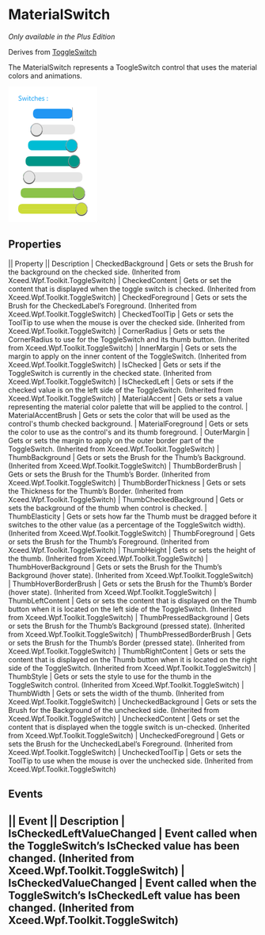 # MaterialSwitch
_Only available in the Plus Edition_

Derives from [ToggleSwitch](ToggleSwitch)

The MaterialSwitch represents a ToogleSwitch control that uses the material colors and animations.

![](MaterialSwitch_material_switch.png)

## Properties
|| Property || Description
| CheckedBackground | Gets or sets the Brush for the background on the checked side. (Inherited from Xceed.Wpf.Toolkit.ToggleSwitch)
| CheckedContent | Gets or set the content that is displayed when the toggle switch is checked. (Inherited from Xceed.Wpf.Toolkit.ToggleSwitch)
| CheckedForeground | Gets or sets the Brush for the CheckedLabel’s Foreground. (Inherited from Xceed.Wpf.Toolkit.ToggleSwitch)
| CheckedToolTip | Gets or sets the ToolTip to use when the mouse is over the checked side. (Inherited from Xceed.Wpf.Toolkit.ToggleSwitch)
| CornerRadius | Gets or sets the CornerRadius to use for the ToggleSwitch and its thumb button. (Inherited from Xceed.Wpf.Toolkit.ToggleSwitch)
| InnerMargin | Gets or sets the margin to apply on the inner content of the ToggleSwitch. (Inherited from Xceed.Wpf.Toolkit.ToggleSwitch)
| IsChecked | Gets or sets if the ToggleSwitch is currently in the checked state. (Inherited from Xceed.Wpf.Toolkit.ToggleSwitch)
| IsCheckedLeft | Gets or sets if the checked value is on the left side of the ToggleSwitch. (Inherited from Xceed.Wpf.Toolkit.ToggleSwitch)
| MaterialAccent | Gets or sets a value representing the material color palette that will be applied to the control.
| MaterialAccentBrush | Gets or sets the color that will be used as the control's thumb checked background.
| MaterialForeground | Gets or sets the color to use as the control's and its thumb foreground.
| OuterMargin | Gets or sets the margin to apply on the outer border part of the ToggleSwitch. (Inherited from Xceed.Wpf.Toolkit.ToggleSwitch)
| ThumbBackground | Gets or sets the Brush for the Thumb’s Background. (Inherited from Xceed.Wpf.Toolkit.ToggleSwitch)
| ThumbBorderBrush | Gets or sets the Brush for the Thumb’s Border. (Inherited from Xceed.Wpf.Toolkit.ToggleSwitch)
| ThumbBorderThickness | Gets or sets the Thickness for the Thumb’s Border. (Inherited from Xceed.Wpf.Toolkit.ToggleSwitch)
| ThumbCheckedBackground | Gets or sets the background of the thumb when control is checked.
| ThumbElasticity | Gets or sets how far the Thumb must be dragged before it switches to the other value (as a percentage of the ToggleSwitch width). (Inherited from Xceed.Wpf.Toolkit.ToggleSwitch)
| ThumbForeground | Gets or sets the Brush for the Thumb’s Foreground. (Inherited from Xceed.Wpf.Toolkit.ToggleSwitch)
| ThumbHeight | Gets or sets the height of the thumb. (Inherited from Xceed.Wpf.Toolkit.ToggleSwitch)
| ThumbHoverBackground | Gets or sets the Brush for the Thumb’s Background (hover state). (Inherited from Xceed.Wpf.Toolkit.ToggleSwitch)
| ThumbHoverBorderBrush | Gets or sets the Brush for the Thumb’s Border (hover state). (Inherited from Xceed.Wpf.Toolkit.ToggleSwitch)
| ThumbLeftContent | Gets or sets the content that is displayed on the Thumb button when it is located on the left side of the ToggleSwitch. (Inherited from Xceed.Wpf.Toolkit.ToggleSwitch)
| ThumbPressedBackground | Gets or sets the Brush for the Thumb’s Background (pressed state). (Inherited from Xceed.Wpf.Toolkit.ToggleSwitch)
| ThumbPressedBorderBrush | Gets or sets the Brush for the Thumb’s Border (pressed state). (Inherited from Xceed.Wpf.Toolkit.ToggleSwitch)
| ThumbRightContent | Gets or sets the content that is displayed on the Thumb button when it is located on the right side of the ToggleSwitch. (Inherited from Xceed.Wpf.Toolkit.ToggleSwitch)
| ThumbStyle | Gets or sets the style to use for the thumb in the ToggleSwitch control. (Inherited from Xceed.Wpf.Toolkit.ToggleSwitch)
| ThumbWidth | Gets or sets the width of the thumb. (Inherited from Xceed.Wpf.Toolkit.ToggleSwitch)
| UncheckedBackground | Gets or sets the Brush for the Background of the unchecked side. (Inherited from Xceed.Wpf.Toolkit.ToggleSwitch)
| UncheckedContent | Gets or set the content that is displayed when the toggle switch is un-checked. (Inherited from Xceed.Wpf.Toolkit.ToggleSwitch)
| UncheckedForeground | Gets or sets the Brush for the UncheckedLabel’s Foreground. (Inherited from Xceed.Wpf.Toolkit.ToggleSwitch)
| UncheckedToolTip | Gets or sets the ToolTip to use when the mouse is over the unchecked side. (Inherited from Xceed.Wpf.Toolkit.ToggleSwitch)

## Events
|| Event || Description
| IsCheckedLeftValueChanged | Event called when the ToggleSwitch’s IsChecked value has been changed. (Inherited from Xceed.Wpf.Toolkit.ToggleSwitch)
| IsCheckedValueChanged | Event called when the ToggleSwitch’s IsCheckedLeft value has been changed. (Inherited from Xceed.Wpf.Toolkit.ToggleSwitch)
---